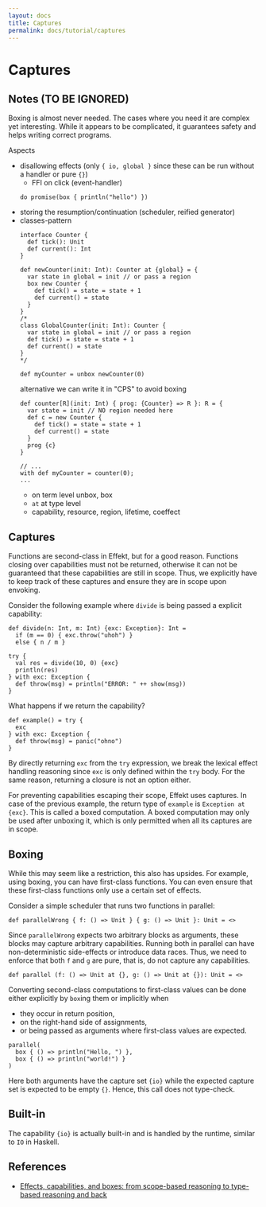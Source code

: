 ```yaml
---
layout: docs
title: Captures
permalink: docs/tutorial/captures
---
```


# Captures

## Notes (TO BE IGNORED)

Boxing is almost never needed. The cases where you need it are complex yet interesting. While it appears to be complicated, it guarantees safety and helps writing correct programs.

Aspects

- disallowing effects (only `{ io, global }` since these can be run without a handler or pure `{}`)
  - FFI on click (event-handler)
  ```
  do promise(box { println("hello") })
  ```
- storing the resumption/continuation (scheduler, reified generator)
- classes-pattern
  ```
  interface Counter {
    def tick(): Unit
    def current(): Int
  }

  def newCounter(init: Int): Counter at {global} = {
    var state in global = init // or pass a region
    box new Counter {
      def tick() = state = state + 1
      def current() = state
    }
  }
  /*
  class GlobalCounter(init: Int): Counter {
    var state in global = init // or pass a region
    def tick() = state = state + 1
    def current() = state
  }
  */

  def myCounter = unbox newCounter(0)
  ```
  alternative we can write it in "CPS" to avoid boxing
  ```
  def counter[R](init: Int) { prog: {Counter} => R }: R = {
    var state = init // NO region needed here
    def c = new Counter {
      def tick() = state = state + 1
      def current() = state
    }
    prog {c}
  }

  // ...
  with def myCounter = counter(0);
  ...
  ```
  - on term level unbox, box
  - `at` at type level
  - capability, resource, region, lifetime, coeffect

## Captures

Functions are second-class in Effekt, but for a good reason. Functions closing over capabilities must not be returned, otherwise it can not be guaranteed that these capabilities are still in scope.
Thus, we explicitly have to keep track of these captures and ensure they are in scope upon envoking.

Consider the following example where `divide` is being passed a explicit capability:

```
def divide(n: Int, m: Int) {exc: Exception}: Int =
  if (m == 0) { exc.throw("uhoh") }
  else { n / m }
```

```effekt:repl
try { 
  val res = divide(10, 0) {exc}
  println(res)
} with exc: Exception {  
  def throw(msg) = println("ERROR: " ++ show(msg))
}
```

What happens if we return the capability?

```
def example() = try {
  exc
} with exc: Exception { 
  def throw(msg) = panic("ohno")
}
```

By directly returning `exc` from the `try` expression, we break the lexical effect handling reasoning since `exc` is only defined within the `try` body.
For the same reason, returning a closure is not an option either.

For preventing capabilities escaping their scope, Effekt uses captures. In case of the previous example, the return type of `example` is `Exception at {exc}`. This is called
a boxed computation. A boxed computation may only be used after unboxing it, which is only permitted when all its captures are in scope.

## Boxing

While this may seem like a restriction, this also has upsides. For example, using boxing, you can have first-class functions. You can even ensure that these first-class functions
only use a certain set of effects.

Consider a simple scheduler that runs two functions in parallel:

```
def parallelWrong { f: () => Unit } { g: () => Unit }: Unit = <>
```

Since `parallelWrong` expects two arbitrary blocks as arguments, these blocks may capture arbitrary capabilities.
Running both in parallel can have non-deterministic side-effects or introduce data races.
Thus, we need to enforce that both `f` and `g` are pure, that is, do not capture any capabilities.

```
def parallel (f: () => Unit at {}, g: () => Unit at {}): Unit = <>
```

Converting second-class computations to first-class values can be done either explicitly by `box`ing them or implicitly when
- they occur in return position,
- on the right-hand side of assignments,
- or being passed as arguments where first-class values are expected.

```effekt:repl
parallel(
  box { () => println("Hello, ") },
  box { () => println("world!") }
)
```

Here both arguments have the capture set `{io}` while the expected capture set is expected to be empty `{}`. Hence, this call does not type-check.

## Built-in 

The capability `{io}` is actually built-in and is handled by the runtime, similar to `IO` in Haskell.

## References

- [Effects, capabilities, and boxes: from scope-based reasoning to type-based reasoning and back](https://dl.acm.org/doi/10.1145/3527320)